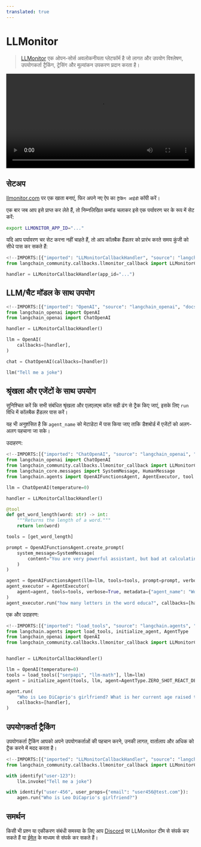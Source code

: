 ```yaml
---
translated: true
---
```


# LLMonitor

>[LLMonitor](https://llmonitor.com?utm_source=langchain&utm_medium=py&utm_campaign=docs) एक ओपन-सोर्स अवलोकनीयता प्लेटफॉर्म है जो लागत और उपयोग विश्लेषण, उपयोगकर्ता ट्रैकिंग, ट्रेसिंग और मूल्यांकन उपकरण प्रदान करता है।

<video controls width='100%' >
  <source src='https://llmonitor.com/videos/demo-annotated.mp4'/>
</video>

## सेटअप

[llmonitor.com](https://llmonitor.com?utm_source=langchain&utm_medium=py&utm_campaign=docs) पर एक खाता बनाएं, फिर अपने नए ऐप का `ट्रैकिंग आईडी` कॉपी करें।

एक बार जब आप इसे प्राप्त कर लेते हैं, तो निम्नलिखित कमांड चलाकर इसे एक पर्यावरण चर के रूप में सेट करें:

```bash
export LLMONITOR_APP_ID="..."
```

यदि आप पर्यावरण चर सेट करना नहीं चाहते हैं, तो आप कॉलबैक हैंडलर को प्रारंभ करते समय कुंजी को सीधे पास कर सकते हैं:

```python
<!--IMPORTS:[{"imported": "LLMonitorCallbackHandler", "source": "langchain_community.callbacks.llmonitor_callback", "docs": "https://api.python.langchain.com/en/latest/callbacks/langchain_community.callbacks.llmonitor_callback.LLMonitorCallbackHandler.html", "title": "LLMonitor"}]-->
from langchain_community.callbacks.llmonitor_callback import LLMonitorCallbackHandler

handler = LLMonitorCallbackHandler(app_id="...")
```

## LLM/चैट मॉडल के साथ उपयोग

```python
<!--IMPORTS:[{"imported": "OpenAI", "source": "langchain_openai", "docs": "https://api.python.langchain.com/en/latest/llms/langchain_openai.llms.base.OpenAI.html", "title": "LLMonitor"}, {"imported": "ChatOpenAI", "source": "langchain_openai", "docs": "https://api.python.langchain.com/en/latest/chat_models/langchain_openai.chat_models.base.ChatOpenAI.html", "title": "LLMonitor"}]-->
from langchain_openai import OpenAI
from langchain_openai import ChatOpenAI

handler = LLMonitorCallbackHandler()

llm = OpenAI(
    callbacks=[handler],
)

chat = ChatOpenAI(callbacks=[handler])

llm("Tell me a joke")

```

## श्रृंखला और एजेंटों के साथ उपयोग

सुनिश्चित करें कि सभी संबंधित श्रृंखला और एलएलएम कॉल सही ढंग से ट्रैक किए जाएं, इसके लिए `run` विधि में कॉलबैक हैंडलर पास करें।

यह भी अनुशंसित है कि `agent_name` को मेटाडेटा में पास किया जाए ताकि डैशबोर्ड में एजेंटों को अलग-अलग पहचाना जा सके।

उदाहरण:

```python
<!--IMPORTS:[{"imported": "ChatOpenAI", "source": "langchain_openai", "docs": "https://api.python.langchain.com/en/latest/chat_models/langchain_openai.chat_models.base.ChatOpenAI.html", "title": "LLMonitor"}, {"imported": "LLMonitorCallbackHandler", "source": "langchain_community.callbacks.llmonitor_callback", "docs": "https://api.python.langchain.com/en/latest/callbacks/langchain_community.callbacks.llmonitor_callback.LLMonitorCallbackHandler.html", "title": "LLMonitor"}, {"imported": "SystemMessage", "source": "langchain_core.messages", "docs": "https://api.python.langchain.com/en/latest/messages/langchain_core.messages.system.SystemMessage.html", "title": "LLMonitor"}, {"imported": "HumanMessage", "source": "langchain_core.messages", "docs": "https://api.python.langchain.com/en/latest/messages/langchain_core.messages.human.HumanMessage.html", "title": "LLMonitor"}, {"imported": "OpenAIFunctionsAgent", "source": "langchain.agents", "docs": "https://api.python.langchain.com/en/latest/agents/langchain.agents.openai_functions_agent.base.OpenAIFunctionsAgent.html", "title": "LLMonitor"}, {"imported": "AgentExecutor", "source": "langchain.agents", "docs": "https://api.python.langchain.com/en/latest/agents/langchain.agents.agent.AgentExecutor.html", "title": "LLMonitor"}, {"imported": "tool", "source": "langchain.agents", "docs": "https://api.python.langchain.com/en/latest/tools/langchain_core.tools.tool.html", "title": "LLMonitor"}]-->
from langchain_openai import ChatOpenAI
from langchain_community.callbacks.llmonitor_callback import LLMonitorCallbackHandler
from langchain_core.messages import SystemMessage, HumanMessage
from langchain.agents import OpenAIFunctionsAgent, AgentExecutor, tool

llm = ChatOpenAI(temperature=0)

handler = LLMonitorCallbackHandler()

@tool
def get_word_length(word: str) -> int:
    """Returns the length of a word."""
    return len(word)

tools = [get_word_length]

prompt = OpenAIFunctionsAgent.create_prompt(
    system_message=SystemMessage(
        content="You are very powerful assistant, but bad at calculating lengths of words."
    )
)

agent = OpenAIFunctionsAgent(llm=llm, tools=tools, prompt=prompt, verbose=True)
agent_executor = AgentExecutor(
    agent=agent, tools=tools, verbose=True, metadata={"agent_name": "WordCount"}  # <- recommended, assign a custom name
)
agent_executor.run("how many letters in the word educa?", callbacks=[handler])
```

एक और उदाहरण:

```python
<!--IMPORTS:[{"imported": "load_tools", "source": "langchain.agents", "docs": "https://api.python.langchain.com/en/latest/agent_toolkits/langchain_community.agent_toolkits.load_tools.load_tools.html", "title": "LLMonitor"}, {"imported": "initialize_agent", "source": "langchain.agents", "docs": "https://api.python.langchain.com/en/latest/agents/langchain.agents.initialize.initialize_agent.html", "title": "LLMonitor"}, {"imported": "AgentType", "source": "langchain.agents", "docs": "https://api.python.langchain.com/en/latest/agents/langchain.agents.agent_types.AgentType.html", "title": "LLMonitor"}, {"imported": "OpenAI", "source": "langchain_openai", "docs": "https://api.python.langchain.com/en/latest/llms/langchain_openai.llms.base.OpenAI.html", "title": "LLMonitor"}, {"imported": "LLMonitorCallbackHandler", "source": "langchain_community.callbacks.llmonitor_callback", "docs": "https://api.python.langchain.com/en/latest/callbacks/langchain_community.callbacks.llmonitor_callback.LLMonitorCallbackHandler.html", "title": "LLMonitor"}]-->
from langchain.agents import load_tools, initialize_agent, AgentType
from langchain_openai import OpenAI
from langchain_community.callbacks.llmonitor_callback import LLMonitorCallbackHandler


handler = LLMonitorCallbackHandler()

llm = OpenAI(temperature=0)
tools = load_tools(["serpapi", "llm-math"], llm=llm)
agent = initialize_agent(tools, llm, agent=AgentType.ZERO_SHOT_REACT_DESCRIPTION, metadata={ "agent_name": "GirlfriendAgeFinder" })  # <- recommended, assign a custom name

agent.run(
    "Who is Leo DiCaprio's girlfriend? What is her current age raised to the 0.43 power?",
    callbacks=[handler],
)
```

## उपयोगकर्ता ट्रैकिंग

उपयोगकर्ता ट्रैकिंग आपको अपने उपयोगकर्ताओं की पहचान करने, उनकी लागत, वार्तालाप और अधिक को ट्रैक करने में मदद करता है।

```python
<!--IMPORTS:[{"imported": "LLMonitorCallbackHandler", "source": "langchain_community.callbacks.llmonitor_callback", "docs": "https://api.python.langchain.com/en/latest/callbacks/langchain_community.callbacks.llmonitor_callback.LLMonitorCallbackHandler.html", "title": "LLMonitor"}, {"imported": "identify", "source": "langchain_community.callbacks.llmonitor_callback", "docs": "https://api.python.langchain.com/en/latest/callbacks/langchain_community.callbacks.llmonitor_callback.identify.html", "title": "LLMonitor"}]-->
from langchain_community.callbacks.llmonitor_callback import LLMonitorCallbackHandler, identify

with identify("user-123"):
    llm.invoke("Tell me a joke")

with identify("user-456", user_props={"email": "user456@test.com"}):
    agen.run("Who is Leo DiCaprio's girlfriend?")
```

## समर्थन

किसी भी प्रश्न या एकीकरण संबंधी समस्या के लिए आप [Discord](http://discord.com/invite/8PafSG58kK) पर LLMonitor टीम से संपर्क कर सकते हैं या [ईमेल](mailto:vince@llmonitor.com) के माध्यम से संपर्क कर सकते हैं।
